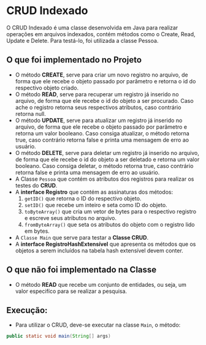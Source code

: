 # CRUD Indexado

O CRUD Indexado é uma classe desenvolvida em Java para realizar operações em arquivos indexados, contém métodos como o Create, Read, Update e Delete. Para testá-lo, foi utilizada a classe Pessoa.

## O que foi implementado no Projeto

* O método **CREATE**, serve para criar um novo registro no arquivo, de forma que ele recebe o objeto passado por parâmetro e retorna o id do respectivo objeto criado.
* O método **READ**, serve para recuperar um registro já inserido no arquivo, de forma que ele recebe o id do objeto a ser procurado. Caso ache o registro retorna seus respectivos atributos, caso contrário retorna null.
* O método **UPDATE**, serve para atualizar um registro já inserido no arquivo, de forma que ele recebe o objeto passado por parâmetro e retorna um valor booleano. Caso consiga atualizar, o método retorna true, caso contrário retorna false e printa uma mensagem de erro ao usuário.
* O método **DELETE**, serve para deletar um registro já inserido no arquivo, de forma que ele recebe o id do objeto a ser deletado e retorna um valor booleano. Caso consiga deletar, o método retorna true, caso contrário retorna false e printa uma mensagem de erro ao usuário.
* A Classe `Pessoa` que contém os atributos dos registros para realizar os testes do **CRUD**.
* A **interface Registro** que contém as assinaturas dos métodos:
  1. `getID()` que retorna o ID do respectivo objeto.
  2. `setID()` que recebe um inteiro e seta como ID do objeto.
  3. `toByteArray()` que cria um vetor de bytes para o respectivo registro e escreve seus atributos no arquivo.
  4. `fromByteArray()` que seta os atributos do objeto com o registro lido em bytes.
* A `Classe Main` que serve para testar a **Classe CRUD**.
* A **interface RegistroHashExtensível** que apresenta os métodos que os objetos a serem incluídos na tabela hash extensível devem conter.

## O que não foi implementado na Classe

* O método **READ** que recebe um conjunto de entidades, ou seja, um valor especifíco para se realizar a pesquisa.

## Execução:

- Para utilizar o CRUD, deve-se executar na classe `Main`, o método:
```java
public static void main(String[] args)
```